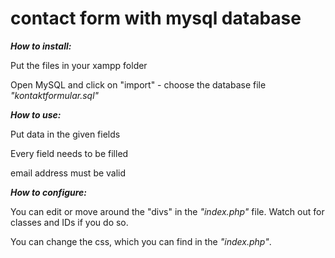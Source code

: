 # contact form with mysql database

***How to install:***

Put the files in your xampp folder

Open MySQL and click on "import" - choose the database file *"kontaktformular.sql"*



***How to use:***

Put data in the given fields

Every field needs to be filled

email address must be valid



***How to configure:***

You can edit or move around the "divs" in the *"index.php"* file. Watch out for classes and IDs if you do so.

You can change the css, which you can find in the *"index.php"*.
